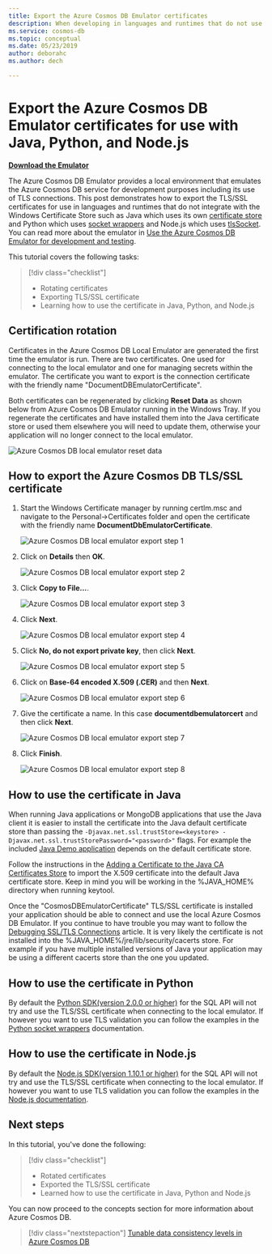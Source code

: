 ```yaml
---
title: Export the Azure Cosmos DB Emulator certificates
description: When developing in languages and runtimes that do not use the Windows Certificate Store you will need to export and manage the TLS/SSL certificates. This post gives step by step instructions.
ms.service: cosmos-db
ms.topic: conceptual
ms.date: 05/23/2019
author: deborahc
ms.author: dech

---
```


# Export the Azure Cosmos DB Emulator certificates for use with Java, Python, and Node.js

[**Download the Emulator**](https://aka.ms/cosmosdb-emulator)

The Azure Cosmos DB Emulator provides a local environment that emulates the Azure Cosmos DB service for development purposes including its use of TLS connections. This post demonstrates how to export the TLS/SSL certificates for use in languages and runtimes that do not integrate with the Windows Certificate Store such as Java which uses its own [certificate store](https://docs.oracle.com/cd/E19830-01/819-4712/ablqw/index.html) and Python which uses [socket wrappers](https://docs.python.org/2/library/ssl.html) and Node.js which uses [tlsSocket](https://nodejs.org/api/tls.html#tls_tls_connect_options_callback). You can read more about the emulator in [Use the Azure Cosmos DB Emulator for development and testing](./local-emulator.md).

This tutorial covers the following tasks:

> [!div class="checklist"]
> * Rotating certificates
> * Exporting TLS/SSL certificate
> * Learning how to use the certificate in Java, Python, and Node.js

## Certification rotation

Certificates in the Azure Cosmos DB Local Emulator are generated the first time the emulator is run. There are two certificates. One used for connecting to the local emulator and one for managing secrets within the emulator. The certificate you want to export is the connection certificate with the friendly name "DocumentDBEmulatorCertificate".

Both certificates can be regenerated by clicking **Reset Data** as shown below from Azure Cosmos DB Emulator running in the Windows Tray. If you regenerate the certificates and have installed them into the Java certificate store or used them elsewhere you will need to update them, otherwise your application will no longer connect to the local emulator.

![Azure Cosmos DB local emulator reset data](./media/local-emulator-export-ssl-certificates/database-local-emulator-reset-data.png)

## How to export the Azure Cosmos DB TLS/SSL certificate

1. Start the Windows Certificate manager by running certlm.msc and navigate to the Personal->Certificates folder and open the certificate with the friendly name **DocumentDbEmulatorCertificate**.

    ![Azure Cosmos DB local emulator export step 1](./media/local-emulator-export-ssl-certificates/database-local-emulator-export-step-1.png)

2. Click on **Details** then **OK**.

    ![Azure Cosmos DB local emulator export step 2](./media/local-emulator-export-ssl-certificates/database-local-emulator-export-step-2.png)

3. Click **Copy to File...**.

    ![Azure Cosmos DB local emulator export step 3](./media/local-emulator-export-ssl-certificates/database-local-emulator-export-step-3.png)

4. Click **Next**.

    ![Azure Cosmos DB local emulator export step 4](./media/local-emulator-export-ssl-certificates/database-local-emulator-export-step-4.png)

5. Click **No, do not export private key**, then click **Next**.

    ![Azure Cosmos DB local emulator export step 5](./media/local-emulator-export-ssl-certificates/database-local-emulator-export-step-5.png)

6. Click on **Base-64 encoded X.509 (.CER)** and then **Next**.

    ![Azure Cosmos DB local emulator export step 6](./media/local-emulator-export-ssl-certificates/database-local-emulator-export-step-6.png)

7. Give the certificate a name. In this case **documentdbemulatorcert** and then click **Next**.

    ![Azure Cosmos DB local emulator export step 7](./media/local-emulator-export-ssl-certificates/database-local-emulator-export-step-7.png)

8. Click **Finish**.

    ![Azure Cosmos DB local emulator export step 8](./media/local-emulator-export-ssl-certificates/database-local-emulator-export-step-8.png)

## How to use the certificate in Java

When running Java applications or MongoDB applications that use the Java client it is easier to install the certificate into the Java default certificate store than passing the `-Djavax.net.ssl.trustStore=<keystore> -Djavax.net.ssl.trustStorePassword="<password>"` flags. For example the included [Java Demo application](https://localhost:8081/_explorer/index.html) depends on the default certificate store.

Follow the instructions in the [Adding a Certificate to the Java CA Certificates Store](https://docs.microsoft.com/azure/java-add-certificate-ca-store) to import the X.509 certificate into the default Java certificate store. Keep in mind you will be working in the %JAVA_HOME% directory when running keytool.

Once the "CosmosDBEmulatorCertificate" TLS/SSL certificate is installed your application should be able to connect and use the local Azure Cosmos DB Emulator. If you continue to have trouble you may want to follow the [Debugging SSL/TLS Connections](https://docs.oracle.com/javase/7/docs/technotes/guides/security/jsse/ReadDebug.html) article. It is very likely the certificate is not installed into the %JAVA_HOME%/jre/lib/security/cacerts store. For example if you have multiple installed versions of Java your application may be using a different cacerts store than the one you updated.

## How to use the certificate in Python

By default the [Python SDK(version 2.0.0 or higher)](sql-api-sdk-python.md) for the SQL API will not try and use the TLS/SSL certificate when connecting to the local emulator. If however you want to use TLS validation you can follow the examples in the [Python socket wrappers](https://docs.python.org/2/library/ssl.html) documentation.

## How to use the certificate in Node.js

By default the [Node.js SDK(version 1.10.1 or higher)](sql-api-sdk-node.md) for the SQL API will not try and use the TLS/SSL certificate when connecting to the local emulator. If however you want to use TLS validation you can follow the examples in the [Node.js documentation](https://nodejs.org/api/tls.html#tls_tls_connect_options_callback).

## Next steps

In this tutorial, you've done the following:

> [!div class="checklist"]
> * Rotated certificates
> * Exported the TLS/SSL certificate
> * Learned how to use the certificate in Java, Python and Node.js

You can now proceed to the concepts section for more information about Azure Cosmos DB. 

> [!div class="nextstepaction"]
>[Tunable data consistency levels in Azure Cosmos DB](../cosmos-db/consistency-levels.md)
